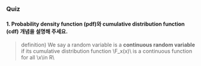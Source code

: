 <script type="text/javascript" src="http://cdn.mathjax.org/mathjax/latest/MathJax.js?config=TeX-AMS-MML_HTMLorMML"></script>
### Quiz
#### 1. Probability density function (pdf)와 cumulative distribution function (cdf) 개념을 설명해 주세요.


>definition) We say a random variable is a **continuous random variable** if its cumulative distribution function \F_x(x)\ is a continuous function for all \x\in R\ 
